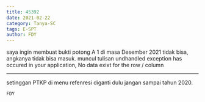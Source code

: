 ```yaml
---
title: 45392
date: 2021-02-22
category: Tanya-SC
tags: E-SPT
author: FDY
---
```


saya ingin membuat bukti potong A 1 di masa Desember 2021 tidak bisa, angkanya tidak bisa masuk. muncul tulisan undhandled exception has occured in your application, No data exixt for the row / column

---

setinggan PTKP di menu refenresi diganti dulu jangan sampai tahun 2020.

`FDY`
